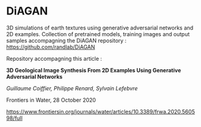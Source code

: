 # DiAGAN
3D simulations of earth textures using generative adversarial networks and 2D examples.
Collection of pretrained models, training images and output samples accompagning the DiAGAN repository : https://github.com/randlab/DiAGAN

Repository accompagning this article :

**3D Geological Image Synthesis From 2D Examples Using Generative Adversarial Networks**

_Guillaume Coiffier, Philippe Renard, Sylvain Lefebvre_

Frontiers in Water, 28 October 2020

https://www.frontiersin.org/journals/water/articles/10.3389/frwa.2020.560598/full

